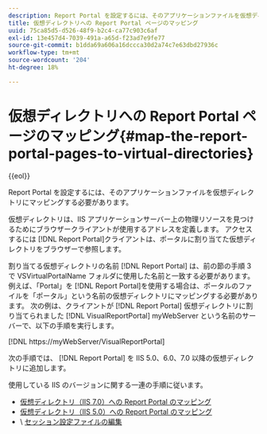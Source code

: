 ```yaml
---
description: Report Portal を設定するには、そのアプリケーションファイルを仮想ディレクトリにマッピングする必要があります。
title: 仮想ディレクトリへの Report Portal ページのマッピング
uuid: 75ca85d5-d526-48f9-b2c4-ca77c903c6af
exl-id: 13e457d4-7039-491a-a65d-f23ad7e9fe77
source-git-commit: b1dda69a606a16dccca30d2a74c7e63dbd27936c
workflow-type: tm+mt
source-wordcount: '204'
ht-degree: 18%

---
```


# 仮想ディレクトリへの Report Portal ページのマッピング{#map-the-report-portal-pages-to-virtual-directories}

{{eol}}

Report Portal を設定するには、そのアプリケーションファイルを仮想ディレクトリにマッピングする必要があります。

仮想ディレクトリは、IIS アプリケーションサーバー上の物理リソースを見つけるためにブラウザークライアントが使用するアドレスを定義します。 アクセスするには [!DNL Report Portal]クライアントは、ポータルに割り当てた仮想ディレクトリをブラウザーで参照します。

割り当てる仮想ディレクトリの名前 [!DNL Report Portal] は、前の節の手順 3 で VSVirtualPortalName フォルダに使用した名前と一致する必要があります。 例えば、「Portal」を [!DNL Report Portal]を使用する場合は、ポータルのファイルを「ポータル」という名前の仮想ディレクトリにマッピングする必要があります。 次の例は、クライアントが [!DNL Report Portal] 仮想ディレクトリに割り当てられました [!DNL VisualReportPortal] myWebServer という名前のサーバーで、以下の手順を実行します。

[!DNL https://myWebServer/VisualReportPortal]

次の手順では、 [!DNL Report Portal] を IIS 5.0、6.0、7.0 以降の仮想ディレクトリに追加します。

使用している IIS のバージョンに関する一連の手順に従います。

* [仮想ディレクトリ（IIS 7.0）への Report Portal のマッピング](../../../../home/c-rpt-oview/c-install-rpt-port/c-virtual-dir/c-map-rpt-port-vdir-7.md#concept-9fc9595bb83147238965be4832df0a08)
* [仮想ディレクトリ（IIS 5.0）への Report Portal のマッピング](../../../../home/c-rpt-oview/c-install-rpt-port/c-virtual-dir/c-map-rpt-port-vdir-5.md#concept-402cb33c50d640e480098517140ffc74)
* \ [セッション設定ファイルの編集](../../../../home/c-rpt-oview/c-install-rpt-port/t-edit-sess-config-file.md#task-cf11c3a780bd4936afd3f64a6b30afc7)
